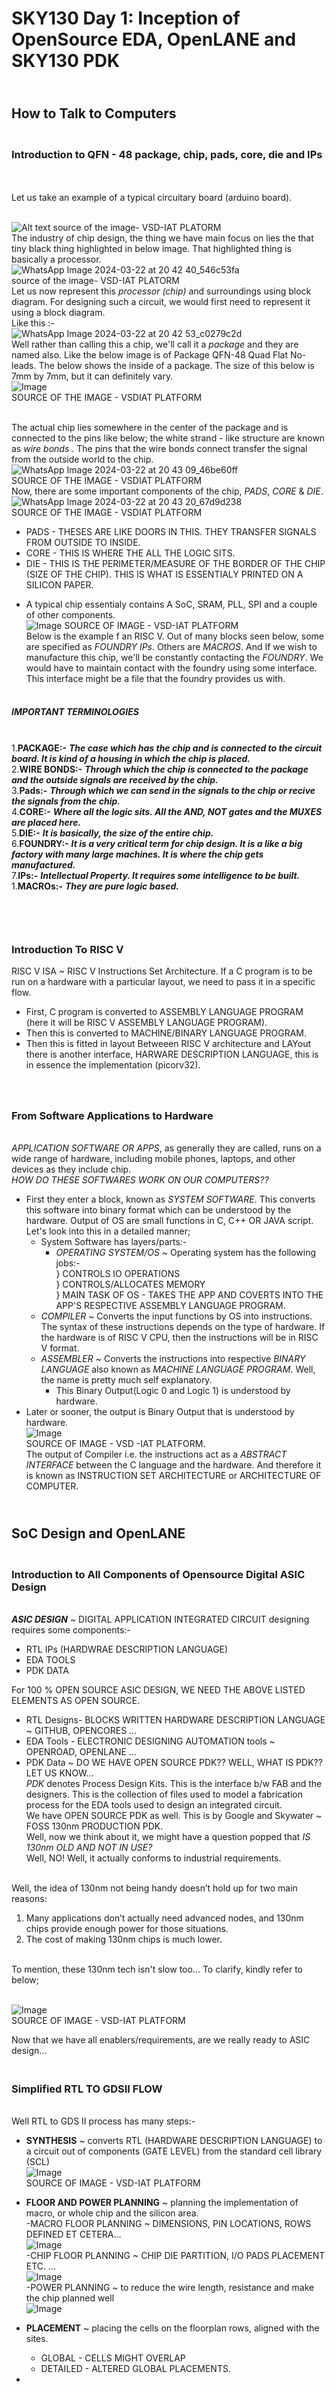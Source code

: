 # SKY130 Day 1: Inception of OpenSource EDA, OpenLANE and SKY130 PDK
## <br> How to Talk to Computers
### <br> Introduction to QFN - 48 package, chip, pads, core, die and IPs
<br>
<br> Let us take an example of a typical circuitary board (arduino board). 

<br> ![Alt text](https://github.com/VAANYA-SHARMA/ADVANCED-PHYSICAL-DESIGN-USING-OPENLANE-SKY130/blob/main/Screenshot%202025-01-27%20142440.png
)
source of the image- VSD-IAT PLATORM
<br> The industry of chip design, the thing we have main focus on lies the that tiny black thing highlighted in below image. That highlighted thing is basically a processor.
<br> ![WhatsApp Image 2024-03-22 at 20 42 40_546c53fa](https://github.com/VAANYA-SHARMA/Advanced-Physical-Design-using-OPENLANE-Sky-130/assets/163661889/77287e70-be46-4858-9855-655b4036fe4d)
<br> source of the image- VSD-IAT PLATORM
<br> Let us now represent this _processor (chip)_ and surroundings using block diagram. For designing such a circuit, we would first need to represent it using a block diagram.
<br> Like this :-
<br> ![WhatsApp Image 2024-03-22 at 20 42 53_c0279c2d](https://github.com/VAANYA-SHARMA/Advanced-Physical-Design-using-OPENLANE-Sky-130/assets/163661889/e4aa7533-886a-483b-b1ec-ad111819a3db)
<br> Well rather than calling this a chip, we'll call it a _package_ and they are named also. Like the below image is of Package QFN-48 Quad Flat No-leads. The below shows the inside of a package. The size of this below is 7mm by 7mm, but it can definitely vary.
<br> ![Image](https://github.com/user-attachments/assets/192ac6c3-f0cd-49ce-a143-e2f7f1a279a6)
<br> SOURCE OF THE IMAGE - VSDIAT PLATFORM

<br> The actual chip lies somewhere in the center of the package and is connected to the pins like below; the white strand - like structure are known as _wire bonds_ . The pins that the wire bonds connect transfer the signal from the outside world to the chip.
<BR> ![WhatsApp Image 2024-03-22 at 20 43 09_46be60ff](https://github.com/VAANYA-SHARMA/Advanced-Physical-Design-using-OPENLANE-Sky-130/assets/163661889/cae4a683-eabd-421e-a0bd-f1d08eecb9fe) 
<br> SOURCE OF THE IMAGE - VSDIAT PLATFORM
<br> Now, there are some important components of the chip, _PADS_, _CORE_ & _DIE_.
![WhatsApp Image 2024-03-22 at 20 43 20_67d9d238](https://github.com/VAANYA-SHARMA/Advanced-Physical-Design-using-OPENLANE-Sky-130/assets/163661889/4aafde57-5a33-4864-a7fb-0f7b566c83fa)
<br> SOURCE OF THE IMAGE - VSDIAT PLATFORM

* PADS - THESES ARE LIKE DOORS IN THIS. THEY TRANSFER SIGNALS FROM OUTSIDE TO INSIDE.
* CORE - THIS IS WHERE THE ALL THE LOGIC SITS.
* DIE - THIS IS THE PERIMETER/MEASURE OF THE BORDER OF THE CHIP (SIZE OF THE CHIP). THIS IS WHAT IS ESSENTIALY PRINTED ON A SILICON PAPER.

- A typical chip essentialy contains A SoC, SRAM, PLL, SPI and a couple of other components.
<br> ![Image](https://github.com/user-attachments/assets/3c37f1bb-b281-499b-8568-b912d3a77d2f)
SOURCE OF IMAGE - VSD-IAT PLATFORM
<BR> Below is the example f an RISC V. Out of many blocks seen below, some are specified as _FOUNDRY IPs_. Others are _MACROS_. And If we wish to manufacture this chip, we'll be constantly contacting the _FOUNDRY_. We would have to maintain contact with the foundry using some interface. This interface might be a file that the foundry provides us with.


##### <br> _IMPORTANT TERMINOLOGIES_

<br> 1.**PACKAGE:-** ***The case which has the chip and is connected to the circuit board. It is kind of a housing in which the chip is placed.***
<br> 2.**WIRE BONDS:-** ***Through which the chip is connected to the package and the outside signals are received by the chip.***
<br> 3.**Pads:-** ***Through which we can send in the signals to the chip or recive the signals from the chip.***
<br> 4.**CORE:-** ***Where all the logic sits. All the AND, NOT gates and the MUXES are placed here.***
<br> 5.**DIE:-** ***It is basically, the size of the entire chip.***
<br> 6.**FOUNDRY:-** ***It is a very critical term for chip design. It is a like a big factory with many large machines. It is where the chip gets manufactured.***
<br> 7.**IPs:-** ***Intellectual Property. It requires some _intelligence_ to be built.***
<br> 1.**MACROs:-** ***They are pure logic based.***

 ### <br> <BR> <BR> Introduction To RISC V
 RISC V ISA ~  RISC V Instructions Set Architecture. If a C program is to be run on a hardware with a particular layout, we need to pass it in a specific flow. 
 + First, C program is converted to ASSEMBLY LANGUAGE PROGRAM (here it will be RISC V ASSEMBLY LANGUAGE PROGRAM).
 + Then this is converted to MACHINE/BINARY LANGUAGE PROGRAM.
 + Then this is fitted in layout
Betweeen RISC V architecture and LAYout there is another interface, HARWARE DESCRIPTION LANGUAGE, this is in essence the implementation (picorv32).


### <BR> <BR> From Software Applications to Hardware

<BR> _APPLICATION SOFTWARE OR APPS_, as generally they are called, runs on a wide range of hardware, including mobile phones, laptops, and other devices as they include chip.
<br> _HOW DO THESE SOFTWARES WORK ON OUR COMPUTERS??_
* First they enter a block, known as *SYSTEM SOFTWARE*. This converts this software into binary format which can be understood by the hardware. Output of OS are small functions in C, C++ OR JAVA script. Let's look into this in a detailed manner;
  + System Software has layers/parts:-
    - *OPERATING SYSTEM/OS* ~ Operating system has the following jobs:-
      <BR> } CONTROLS IO OPERATIONS
      <BR> } CONTROLS/ALLOCATES MEMORY
      <BR> } MAIN TASK OF OS - TAKES THE APP AND COVERTS INTO THE APP'S RESPECTIVE ASSEMBLY LANGUAGE PROGRAM.
   - *COMPILER* ~ Converts the input functions by OS into instructions. The syntax of these instructions depends on the type of hardware. If the hardware is of RISC V CPU, then the instructions will be in RISC V format.
   - *ASSEMBLER* ~ Converts the instructions into respective _BINARY LANGUAGE_ also known as _MACHINE LANGUAGE PROGRAM_. Well, the name is pretty much self explanatory.
     + This Binary Output(Logic 0 and Logic 1) is understood by hardware.
* Later or sooner, the output is Binary Output that is understood by hardware.
<br> ![Image](https://github.com/user-attachments/assets/502ce408-33a4-4722-866c-91db17a6c807)
<br> SOURCE OF IMAGE - VSD -IAT PLATFORM.
<BR> The output of Compiler i.e. the instructions act as a _ABSTRACT INTERFACE_ between the C language and the hardware. And therefore it is known as INSTRUCTION SET ARCHITECTURE or ARCHITECTURE OF COMPUTER.
 
## <br> SoC Design and OpenLANE
### <br> Introduction to All Components of Opensource Digital ASIC Design
<br> **_ASIC DESIGN_** ~ DIGITAL APPLICATION INTEGRATED CIRCUIT designing requires some components:- 
+ RTL IPs (HARDWRAE DESCRIPTION LANGUAGE)
+ EDA TOOLS
+ PDK DATA

For 100 % OPEN SOURCE ASIC DESIGN, WE NEED THE ABOVE LISTED ELEMENTS AS OPEN SOURCE.

 - RTL Designs- BLOCKS WRITTEN HARDWARE DESCRIPTION LANGUAGE ~ GITHUB, OPENCORES ...
 - EDA Tools - ELECTRONIC DESIGNING AUTOMATION tools ~ OPENROAD, OPENLANE ...
 - PDK Data ~ DO WE HAVE OPEN SOURCE PDK?? WELL, WHAT IS PDK?? LET US KNOW...
<BR> _*PDK*_ denotes Process Design Kits. This is the interface b/w FAB and the designers. This is the collection of files used to model a fabrication process for the EDA tools used to design an integrated circuit.
<br> We have OPEN SOURCE PDK as well. This is by Google and Skywater ~ FOSS 130nm PRODUCTION PDK.
<br> Well, now we think about it, we might have a question popped that _IS 130nm OLD AND NOT IN USE?_
<BR> Well, NO! Well, it actually conforms to industrial requirements.

<br> Well, the idea of 130nm not being handy doesn’t hold up for two main reasons:

1. Many applications don’t actually need advanced nodes, and 130nm chips provide enough power for those situations.
2. The cost of making 130nm chips is much lower.

<br> To mention, these 130nm tech isn't slow too... To clarify, kindly refer to below;

<br> ![Image](https://github.com/user-attachments/assets/ca5c8146-cb4c-4021-8c3b-e4af7d0c25d2)
<BR> SOURCE OF IMAGE - VSD-IAT PLATFORM


Now that we have all enablers/requirements, are we really ready to ASIC design...

### <br> Simplified RTL TO GDSII FLOW

<br> Well RTL to GDS II process has many steps:-
* **SYNTHESIS** ~ converts RTL (HARDWARE DESCRIPTION LANGUAGE) to a circuit out of components (GATE LEVEL) from the standard cell library (SCL)
<BR> ![Image](https://github.com/user-attachments/assets/7539c931-128b-4746-80da-582d0a13d128)
<BR> SOURCE OF IMAGE - VSD-IAT PLATFORM
* **FLOOR AND POWER PLANNING** ~ planning the implementation of macro, or whole chip and the silicon area.
<BR> -MACRO FLOOR PLANNING ~ DIMENSIONS, PIN LOCATIONS, ROWS DEFINED ET CETERA...
<br> ![Image](https://github.com/user-attachments/assets/ff47aab5-94cf-46a8-aaa0-f47b44aafac2)
<BR> -CHIP FLOOR PLANNING ~ CHIP DIE PARTITION, I/O PADS PLACEMENT ETC. ...
<br> ![Image](https://github.com/user-attachments/assets/511ad851-bbb3-46ee-b860-7d8f224134b0)
<BR> -POWER PLANNING ~ to reduce the wire length, resistance and make the chip planned well
<BR> ![Image](https://github.com/user-attachments/assets/1367f6b5-1618-4f5f-9874-fc22522b69b4)

* **PLACEMENT** ~ placing the cells on the floorplan rows, aligned with the sites.
  - GLOBAL - CELLS MIGHT OVERLAP
  - DETAILED - ALTERED GLOBAL PLACEMENTS.
*  








